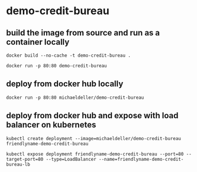 # demo-credit-bureau

## build the image from source and run as a container locally

``docker build --no-cache -t demo-credit-bureau .``

``docker run -p 80:80 demo-credit-bureau``

## deploy from docker hub locally

``docker run -p 80:80 michaeldeller/demo-credit-bureau``

## deploy from docker hub and expose with load balancer on kubernetes

``kubectl create deployment --image=michaeldeller/demo-credit-bureau friendlyname-demo-credit-bureau``

``kubectl expose deployment friendlyname-demo-credit-bureau --port=80 --target-port=80 --type=LoadBalancer --name=friendlyname-demo-credit-bureau-lb``